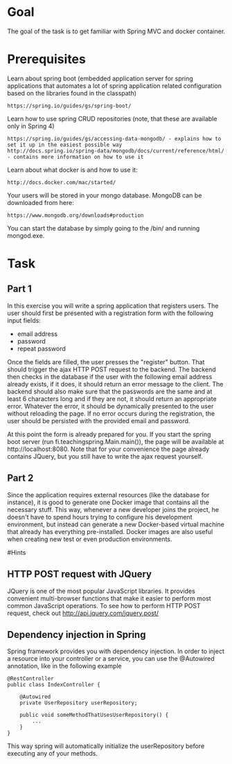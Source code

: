 # Goal
The goal of the task is to get familiar with Spring MVC and docker container.

# Prerequisites
Learn about spring boot (embedded application server for spring applications that automates a lot of spring application related configuration based on the libraries found in the classpath)

    https://spring.io/guides/gs/spring-boot/
    
Learn how to use spring CRUD repositories (note, that these are available only in Spring 4)
    
    https://spring.io/guides/gs/accessing-data-mongodb/ - explains how to set it up in the easiest possible way
    http://docs.spring.io/spring-data/mongodb/docs/current/reference/html/ - contains more information on how to use it
    
Learn about what docker is and how to use it:

    http://docs.docker.com/mac/started/
    
Your users will be stored in your mongo database. MongoDB can be downloaded from here:

    https://www.mongodb.org/downloads#production
    
You can start the database by simply going to the <installation directory>/bin/ and running mongod.exe.
    
# Task

## Part 1
In this exercise you will write a spring application that registers users. The user should first be presented with a registration form with the following input fields:

* email address
* password 
* repeat password

Once the fields are filled, the user presses the "register" button. That should trigger the ajax HTTP POST request to the backend.
The backend then checks in the database if the user with the following email address already exists, if it does, it should return an error message to the client.
The backend should also make sure that the passwords are the same and at least 6 characters long and if they are not, it should return an appropriate error.
Whatever the error, it should be dynamically presented to the user without reloading the page.
If no error occurs during the registration, the user should be persisted with the provided email and password.

At this point the form is already prepared for you. If you start the spring boot server (run fi.teachingspring.Main.main()), the page will be available at http://localhost:8080.
Note that for your convenience the page already contains JQuery, but you still have to write the ajax request yourself.

## Part 2
Since the application requires external resources (like the database for instance), it is good to generate one Docker image that contains all the necessary stuff.
This way, whenever a new developer joins the project, he doesn't have to spend hours trying to configure his development environment, but instead can generate a new Docker-based virtual machine
that already has everything pre-installed. Docker images are also useful when creating new test or even production environments.

#Hints

## HTTP POST request with JQuery
JQuery is one of the most popular JavaScript libraries. It provides convenient multi-browser functions that make it easier to perform most common JavaScript operations.
To see how to perform HTTP POST request, check out http://api.jquery.com/jquery.post/

## Dependency injection in Spring
Spring framework provides you with dependency injection. In order to inject a resource into your controller or a service, you can use the @Autowired annotation, like in the following example

    @RestController
    public class IndexController {
        
        @Autowired
        private UserRepository userRepository;
    
        public void someMethodThatUsesUserRepository() {
            ...
        }
    }

This way spring will automatically initialize the userRepository before executing any of your methods.